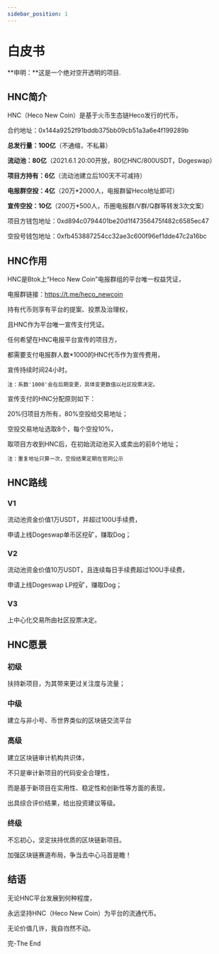 ```yaml
---
sidebar_position: 1
---
```


# 白皮书

**申明：**这是一个绝对空开透明的项目.

## HNC简介

HNC（Heco New Coin）是基于火币生态链Heco发行的代币，

合约地址：0x144a9252f91bddb375bb09cb51a3a6e4f199289b

**总发行量：100亿**（不通缩，不私募）

**流动池：80亿**（2021.6.1 20:00开放，80亿HNC/800USDT，Dogeswap）

**项目方持有：6亿**（流动池建立后100天不可减持）

**电报群空投：4亿**（20万*2000人，电报群留Heco地址即可）

**宣传空投：10亿**（200万*500人，币圈电报群/V群/Q群等转发3次文案）

项目方钱包地址：0xd894c0794401be20d1f47356475f482c6585ec47

空投号钱包地址：0xfb453887254cc32ae3c600f96ef1dde47c2a16bc

## HNC作用

HNC是Btok上“Heco New Coin”电报群组的平台唯一权益凭证，

电报群链接：https://t.me/heco_newcoin

持有代币则享有平台的提案、投票及治理权，

且HNC作为平台唯一宣传支付凭证。

任何希望在HNC电报平台宣传的项目方，

都需要支付电报群人数*1000的HNC代币作为宣传费用，

宣传持续时间24小时。

`注：系数'1000'会在后期变更，具体变更数值以社区投票决定。`

宣传支付的HNC分配原则如下：

20%归项目方所有，80%空投给交易地址；

空投交易地址选取8个，每个空投10%，

取项目方收到HNC后，在初始流动池买入或卖出的前8个地址；

`注：重复地址只算一次，空投结果定期在官网公示`

## HNC路线

### V1

流动池资金价值1万USDT，并超过100U手续费，

申请上线Dogeswap单币区挖矿，赚取Dog；

### V2

流动池资金价值10万USDT，且连续每日手续费超过100U手续费，

申请上线Dogeswap LP挖矿，赚取Dog；

### V3

上中心化交易所由社区投票决定。

## HNC愿景

### 初级

扶持新项目，为其带来更过关注度与流量；

### 中级

建立与非小号、币世界类似的区块链交流平台

### 高级

建立区块链审计机构共识体，

不只是审计新项目的代码安全合理性，

而是基于新项目在实用性、稳定性和创新性等方面的表现，

出具综合评价结果，给出投资建议等级。

### 终级

不忘初心，坚定扶持优质的区块链新项目。

加强区块链赛道布局，争当去中心马首是瞻！

## 结语

无论HNC平台发展到何种程度，

永远坚持HNC（Heco New Coin）为平台的流通代币。

无论价值几许，我自岿然不动。

完-The End
